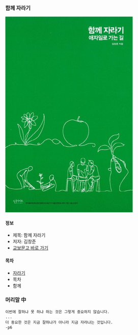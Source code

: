 ### 함께 자라기

<img src="img.png" width="400">


#### 정보
- 제목: 함께 자라기
- 저자: 김창준
- [교보문고 바로 가기](https://product.kyobobook.co.kr/detail/S000001033071)

#### 목차
- [자라기](https://github.com/kiekk/book-report/tree/master/%ED%95%A8%EA%BB%98%20%EC%9E%90%EB%9D%BC%EA%B8%B0/%EC%9E%90%EB%9D%BC%EA%B8%B0)
- 목차
- 함께

### 머리말 中
```
이번에 잘하냐 못 하냐 하는 것은 그렇게 중요하지 않습니다.
...
더 중요한 것은 지금 잘하냐가 아니라 지금 자라냐는 것입니다.
-p6
```

